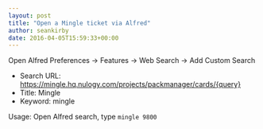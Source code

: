 ```yaml
---
layout: post
title: "Open a Mingle ticket via Alfred"
author: seankirby
date: 2016-04-05T15:59:33+00:00
---
```


Open Alfred Preferences -> Features -> Web Search -> Add Custom Search

- Search URL: https://mingle.hq.nulogy.com/projects/packmanager/cards/{query}
- Title: Mingle
- Keyword: mingle

Usage: Open Alfred search, type `mingle 9800`

